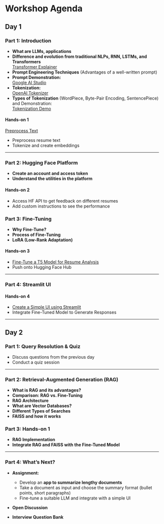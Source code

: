 # Workshop Agenda

## Day 1

### Part 1: Introduction
- **What are LLMs, applications**
- **Difference and evolution from traditional NLPs, RNN, LSTMs, and Transformers**  
  [Transformer Explainer](https://poloclub.github.io/transformer-explainer/)
- **Prompt Engineering Techniques** (Advantages of a well-written prompt)
- **Prompt Demonstration:**  
  [Google AI Studio](https://aistudio.google.com/prompts/new_chat)
- **Tokenization:**  
  [OpenAI Tokenizer](https://platform.openai.com/tokenizer)
- **Types of Tokenization** (WordPiece, Byte-Pair Encoding, SentencePiece) and Demonstration:  
  [Tokenization Demo](https://github.com/pranalibose/Resume_Analyser/blob/main/tokenization-demo.ipynb)

#### Hands-on 1
[Preprocess Text](https://github.com/pranalibose/LangVisionWorkshop/blob/main/HO1_Text_Processing.ipynb)
- Preprocess resume text
- Tokenize and create embeddings

---

### Part 2: Hugging Face Platform
- **Create an account and access token**
- **Understand the utilities in the platform**

#### Hands-on 2
- Access HF API to get feedback on different resumes
- Add custom instructions to see the performance

### Part 3: Fine-Tuning
- **Why Fine-Tune?**
- **Process of Fine-Tuning**
- **LoRA (Low-Rank Adaptation)**

#### Hands-on 3
- [Fine-Tune a T5 Model for Resume Analysis](https://github.com/pranalibose/Resume_Analyser/blob/main/RA_fine_tuning.ipynb)
- Push onto Hugging Face Hub

---

### Part 4: Streamlit UI
#### Hands-on 4
- [Create a Simple UI using Streamlit](https://github.com/pranalibose/Resume_App)
- Integrate Fine-Tuned Model to Generate Responses

---

## Day 2

### Part 1: Query Resolution & Quiz
- Discuss questions from the previous day
- Conduct a quiz session

---

### Part 2: Retrieval-Augmented Generation (RAG)
- **What is RAG and its advantages?**
- **Comparison: RAG vs. Fine-Tuning**
- **RAG Architecture**
- **What are Vector Databases?**
- **Different Types of Searches**
- **FAISS and how it works**


### Part 3: Hands-on 1
- **RAG Implementation**
- **Integrate RAG and FAISS with the Fine-Tuned Model**

---

### Part 4: What’s Next?
- **Assignment:**
  - Develop an **app to summarize lengthy documents**
  - Take a document as input and choose the summary format (bullet points, short paragraphs)
  - Fine-tune a suitable LLM and integrate with a simple UI

- **Open Discussion**
- **Interview Question Bank**

